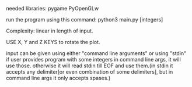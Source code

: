 needed libraries:
pygame
PyOpenGLw

run the program using this command:
python3 main.py [integers]

Complexity: linear in length of input.


USE X, Y and Z KEYS to rotate the plot.

input can be given using either "command line arguments" or using "stdin"
if user provides program with some integers in command line args, it will use those. otherwise it will read stdin till EOF and use them.(in stdin it accepts any delimiter[or even combination of some delimiters], but in command line args it only accepts spases.)
